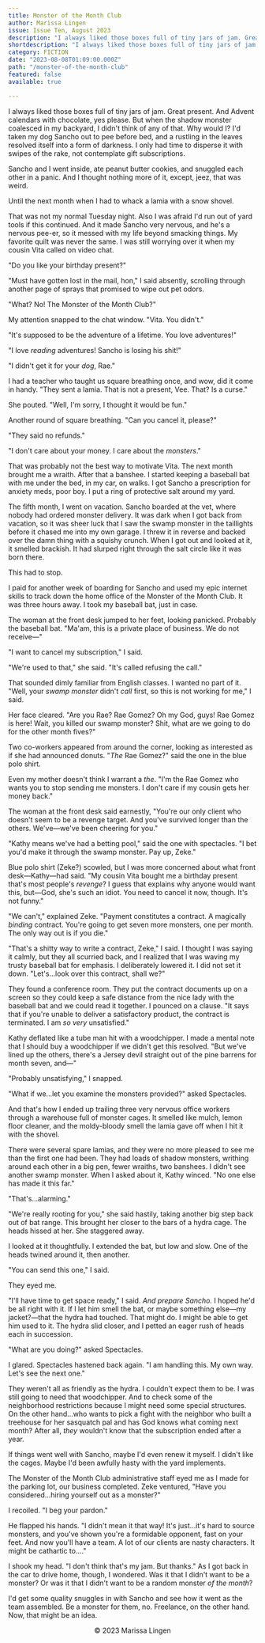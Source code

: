 ```yaml
---
title: Monster of the Month Club
author: Marissa Lingen
issue: Issue Ten, August 2023
description: "I always liked those boxes full of tiny jars of jam. Great present. And Advent calendars with chocolate, yes please. But when the shadow monster coalesced in my backyard, I didn't think of any of that. Why would I? I'd taken my dog Sancho out to pee before bed, and a rustling in the leaves resolved itself into a form of darkness. I only had time to disperse it with swipes of the rake, not contemplate gift subscriptions. <p>Sancho and I went inside, ate peanut butter cookies, and snuggled each other in a panic. And I thought nothing more of it, except, jeez, that was weird.</p> <p>Until the next month when I had to whack a lamia with a snow shovel.</p>"
shortdescription: "I always liked those boxes full of tiny jars of jam. Great present. And Advent calendars with chocolate, yes please. But when the shadow monster coalesced in my backyard, I didn't think of any of that. Why would I? I'd taken my dog Sancho out to pee before bed, and a rustling in the leaves resolved itself into a form of darkness. I only had time to disperse it with swipes of the rake, not contemplate gift subscriptions. <p>Sancho and I went inside, ate peanut butter cookies, and snuggled each other in a panic. And I thought nothing more of it, except, jeez, that was weird.</p> <p>Until the next month when I had to whack a lamia with a snow shovel.</p>"
category: FICTION
date: "2023-08-08T01:09:00.000Z"
path: "/monster-of-the-month-club"
featured: false
available: true

---
```


I always liked those boxes full of tiny jars of jam. Great present. And Advent calendars with chocolate, yes please. But when the shadow monster coalesced in my backyard, I didn't think of any of that. Why would I? I'd taken my dog Sancho out to pee before bed, and a rustling in the leaves resolved itself into a form of darkness. I only had time to disperse it with swipes of the rake, not contemplate gift subscriptions.

Sancho and I went inside, ate peanut butter cookies, and snuggled each other in a panic. And I thought nothing more of it, except, jeez, that was weird.

Until the next month when I had to whack a lamia with a snow shovel.

That was not my normal Tuesday night. Also I was afraid I'd run out of yard tools if this continued. And it made Sancho very nervous, and he's a nervous pee-er, so it messed with my life beyond smacking things. My favorite quilt was never the same. I was still worrying over it when my cousin Vita called on video chat.

"Do you like your birthday present?"

"Must have gotten lost in the mail, hon," I said absently, scrolling through another page of sprays that promised to wipe out pet odors.

"What? No! The Monster of the Month Club?"

My attention snapped to the chat window. "Vita. You didn't."

"It's supposed to be the adventure of a lifetime. You love adventures!"

"I love *reading* adventures! Sancho is losing his shit!"

"I didn't get it for your *dog*, Rae."

I had a teacher who taught us square breathing once, and wow, did it come in handy. "They sent a lamia. That is not a present, Vee. That? Is a curse."

She pouted. "Well, I'm sorry, I thought it would be fun."

Another round of square breathing. "Can you cancel it, please?"

"They said no refunds."

"I don't care about your money. I care about the *monsters*."

That was probably not the best way to motivate Vita. The next month brought me a wraith. After that a banshee. I started keeping a baseball bat with me under the bed, in my car, on walks. I got Sancho a prescription for anxiety meds, poor boy. I put a ring of protective salt around my yard.

The fifth month, I went on vacation. Sancho boarded at the vet, where nobody had ordered monster delivery. It was dark when I got back from vacation, so it was sheer luck that I saw the swamp monster in the taillights before it chased me into my own garage. I threw it in reverse and backed over the damn thing with a squishy crunch. When I got out and looked at it, it smelled brackish. It had slurped right through the salt circle like it was born there. 

This had to stop.

I paid for another week of boarding for Sancho and used my epic internet skills to track down the home office of the Monster of the Month Club. It was three hours away. I took my baseball bat, just in case.

The woman at the front desk jumped to her feet, looking panicked. Probably the baseball bat. "Ma'am, this is a private place of business. We do not receive—"

"I want to cancel my subscription," I said.

"We're used to that," she said. "It's called refusing the call."

That sounded dimly familiar from English classes. I wanted no part of it. "Well, your *swamp monster* didn't *call* first, so this is not working for me," I said.

Her face cleared. "Are you Rae? Rae Gomez? Oh my God, guys! Rae Gomez is here! Wait, you killed our swamp monster? Shit, what are we going to do for the other month fives?"

Two co-workers appeared from around the corner, looking as interested as if she had announced donuts. "*The* Rae Gomez?" said the one in the blue polo shirt. 

Even my mother doesn't think I warrant a *the*. "I'm the Rae Gomez who wants you to stop sending me monsters. I don't care if my cousin gets her money back."

The woman at the front desk said earnestly, "You're our only client who doesn't seem to be a revenge target. And you've survived longer than the others. We've—we've been cheering for you."

"Kathy means we've had a betting pool," said the one with spectacles. "I bet you'd make it through the swamp monster. Pay up, Zeke."

Blue polo shirt (Zeke?) scowled, but I was more concerned about what front desk—Kathy—had said. "My cousin Vita bought me a birthday present that's most people's *revenge*? I guess that explains why anyone would want this, but—God, she's such an idiot. You need to cancel it now, though. It's not funny."

"We can't," explained Zeke. "Payment constitutes a contract. A magically *binding* contract. You're going to get seven more monsters, one per month. The only way out is if you die."

"That's a shitty way to write a contract, Zeke," I said. I thought I was saying it calmly, but they all scurried back, and I realized that I was waving my trusty baseball bat for emphasis. I deliberately lowered it. I did not set it down. "Let's...look over this contract, shall we?"

They found a conference room. They put the contract documents up on a screen so they could keep a safe distance from the nice lady with the baseball bat and we could read it together. I pounced on a clause. "It says that if you're unable to deliver a satisfactory product, the contract is terminated. I am *so very* unsatisfied."

Kathy deflated like a tube man hit with a woodchipper. I made a mental note that I should buy a woodchipper if we didn't get this resolved. "But we've lined up the others, there's a Jersey devil straight out of the pine barrens for month seven, and—"

"Probably unsatisfying," I snapped.

"What if we...let you examine the monsters provided?" asked Spectacles.

And that's how I ended up trailing three very nervous office workers through a warehouse full of monster cages. It smelled like mulch, lemon floor cleaner, and the moldy-bloody smell the lamia gave off when I hit it with the shovel.

There were several spare lamias, and they were no more pleased to see me than the first one had been. They had loads of shadow monsters, writhing around each other in a big pen, fewer wraiths, two banshees. I didn't see another swamp monster. When I asked about it, Kathy winced. "No one else has made it this far."

"That's...alarming."

"We're really rooting for you," she said hastily, taking another big step back out of bat range. This brought her closer to the bars of a hydra cage. The heads hissed at her. She staggered away.

I looked at it thoughtfully. I extended the bat, but low and slow. One of the heads twined around it, then another.

"You can send this one," I said.

They eyed me.

"I'll have time to get space ready," I said. *And prepare Sancho.* I hoped he'd be all right with it. If I let him smell the bat, or maybe something else—my jacket?—that the hydra had touched. That might do. I might be able to get him used to it. The hydra slid closer, and I petted an eager rush of heads each in succession.

"What are you doing?" asked Spectacles. 

I glared. Spectacles hastened back again. "I am handling this. My own way. Let's see the next one."

They weren't all as friendly as the hydra. I couldn't expect them to be. I was still going to need that woodchipper. And to check some of the neighborhood restrictions because I might need some special structures. On the other hand...who wants to pick a fight with the neighbor who built a treehouse for her sasquatch pal and has God knows what coming next month? After all, *they* wouldn't know that the subscription ended after a year.

If things went well with Sancho, maybe I'd even renew it myself. I didn't like the cages. Maybe I'd been awfully hasty with the yard implements.

The Monster of the Month Club administrative staff eyed me as I made for the parking lot, our business completed. Zeke ventured, "Have you considered...hiring yourself out as a monster?"

I recoiled. "I beg your pardon."

He flapped his hands. "I didn't mean it that way! It's just...it's hard to source monsters, and you've shown you're a formidable opponent, fast on your feet. And now you'll have a team. A lot of our clients are nasty characters. It might be cathartic to...."

I shook my head. "I don't think that's my jam. But thanks." As I got back in the car to drive home, though, I wondered. Was it that I didn't want to be a monster? Or was it that I didn't want to be a random monster *of the month*?

I'd get some quality snuggles in with Sancho and see how it went as the team assembled. Be a monster for them, no. Freelance, on the other hand. Now, that might be an idea. 


<p style="text-align: center;">© 2023 Marissa Lingen</p>

